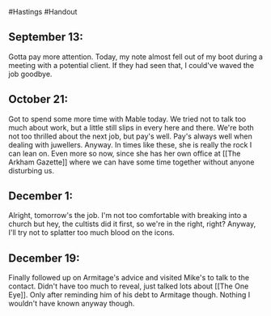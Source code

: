 #Hastings #Handout 

## September 13: 
Gotta pay more attention. Today, my note almost fell out of my boot during a meeting with a potential client. If they had seen that, I could've waved the job goodbye.

## October 21:
Got to spend some more time with Mable today. We tried not to talk too much about work, but a little still slips in every here and there. We're both not too thrilled about the next job, but pay's well. Pay's always well when dealing with juwellers. Anyway. In times like these, she is really the rock I can lean on. Even more so now, since she has her own office at [[The Arkham Gazette]] where we can have some time together without anyone disturbing us.

## December 1:
Alright, tomorrow's the job. I'm not too comfortable with breaking into a church but hey, the cultists did it first, so we're in the right, right? Anyway, I'll try not to splatter too much blood on the icons.

## December 19:
Finally followed up on Armitage's advice and visited Mike's to talk to the contact. Didn't have too much to reveal, just talked lots about [[The One Eye]]. Only after reminding him of his debt to Armitage though. Nothing I wouldn't have known anyway though.
